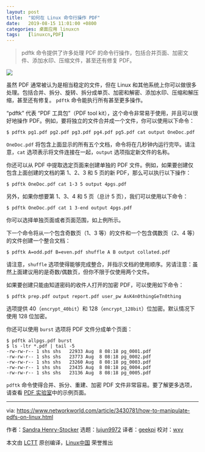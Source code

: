 ```yaml
---
layout: post
title:	"如何在 Linux 命令行操作 PDF"
date:	2019-08-15 11:01:00 +0800 
categories:	桌面应用 linuxcn 
tags:	[linuxcn,PDF]
---
```




> 
> pdftk 命令提供了许多处理 PDF 的命令行操作，包括合并页面、加密文件、添加水印、压缩文件，甚至还有修复 PDF。
> 
> 
> 


![](/Asserts/Images//attachment/album/201908/15/110119x6sjnjs6s22srnje.jpg)


虽然 PDF 通常被认为是相当稳定的文件，但在 Linux 和其他系统上你可以做很多处理。包括合并、拆分、旋转、拆分成单页、加密和解密、添加水印、压缩和解压缩，甚至还有修复。 `pdftk` 命令能执行所有甚至更多操作。


“pdftk” 代表 “PDF 工具包”（PDF tool kit），这个命令非常易于使用，并且可以很好地操作 PDF。例如，要将独立的文件合并成一个文件，你可以使用以下命令：



```
$ pdftk pg1.pdf pg2.pdf pg3.pdf pg4.pdf pg5.pdf cat output OneDoc.pdf
```

`OneDoc.pdf` 将包含上面显示的所有五个文档，命令将在几秒钟内运行完毕。请注意，`cat` 选项表示将文件连接在一起，`output` 选项指定新文件的名称。


你还可以从 PDF 中提取选定页面来创建单独的 PDF 文件。例如，如果要创建仅包含上面创建的文档的第 1、2、3 和 5 页的新 PDF，那么可以执行以下操作：



```
$ pdftk OneDoc.pdf cat 1-3 5 output 4pgs.pdf
```

另外，如果你想要第 1、3、4 和 5 页（总计 5 页），我们可以使用以下命令：



```
$ pdftk OneDoc.pdf cat 1 3-end output 4pgs.pdf
```

你可以选择单独页面或者页面范围，如上例所示。


下一个命令将从一个包含奇数页（1、3 等）的文件和一个包含偶数页（2、4 等）的文件创建一个整合文档：



```
$ pdftk A=odd.pdf B=even.pdf shuffle A B output collated.pdf
```

请注意，`shuffle` 选项使得能够完成整合，并指示文档的使用顺序。另请注意：虽然上面建议用的是奇数/偶数页，但你不限于仅使用两个文件。


如果要创建只能由知道密码的收件人打开的加密 PDF，可以使用如下命令：



```
$ pdftk prep.pdf output report.pdf user_pw AsK4n0thingGeTn0thing
```

选项提供 40（`encrypt_40bit`）和 128（`encrypt_128bit`）位加密。默认情况下使用 128 位加密。


你还可以使用 `burst` 选项将 PDF 文件分成单个页面：



```
$ pdftk allpgs.pdf burst
$ ls -ltr *.pdf | tail -5
-rw-rw-r-- 1 shs shs   22933 Aug  8 08:18 pg_0001.pdf
-rw-rw-r-- 1 shs shs   23773 Aug  8 08:18 pg_0002.pdf
-rw-rw-r-- 1 shs shs   23260 Aug  8 08:18 pg_0003.pdf
-rw-rw-r-- 1 shs shs   23435 Aug  8 08:18 pg_0004.pdf
-rw-rw-r-- 1 shs shs   23136 Aug  8 08:18 pg_0005.pdf
```

`pdftk` 命令使得合并、拆分、重建、加密 PDF 文件非常容易。要了解更多选项，请查看 [PDF 实验室](https://www.pdflabs.com/docs/pdftk-cli-examples/)中的示例页面。




---


via: <https://www.networkworld.com/article/3430781/how-to-manipulate-pdfs-on-linux.html>


作者：[Sandra Henry-Stocker](https://www.networkworld.com/author/Sandra-Henry_Stocker/) 选题：[lujun9972](https://github.com/lujun9972) 译者：[geekpi](https://github.com/geekpi) 校对：[wxy](https://github.com/wxy)


本文由 [LCTT](https://github.com/LCTT/TranslateProject) 原创编译，[Linux中国](https://linux.cn/) 荣誉推出
